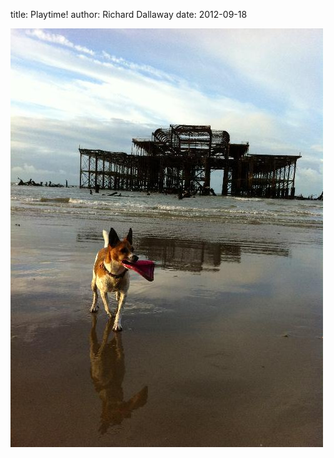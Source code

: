 
title: Playtime!
author: Richard Dallaway
date: 2012-09-18

<div>
<a href="/media/MMphoto.JPG">
<img width="500" src="/media/MMphoto.JPG.500.JPG" height="670"></img>
</a>
</div>



  


    